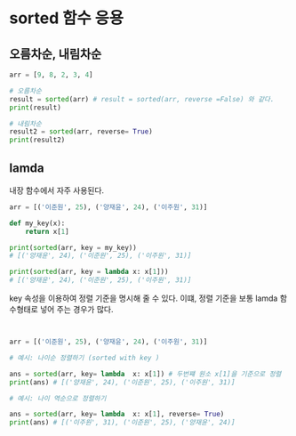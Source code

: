 # sorted 함수 응용

## 오름차순, 내림차순

``` python 
arr = [9, 8, 2, 3, 4]

# 오름차순
result = sorted(arr) # result = sorted(arr, reverse =False) 와 같다.
print(result)

# 내림차순
result2 = sorted(arr, reverse= True)
print(result2)
```

## lamda 
내장 함수에서 자주 사용된다.
``` python
arr = [('이준원', 25), ('양재윤', 24), ('이주원', 31)]

def my_key(x):
    return x[1]

print(sorted(arr, key = my_key)) 
# [('양재윤', 24), ('이준원', 25), ('이주원', 31)]

print(sorted(arr, key = lambda x: x[1]))
# [('양재윤', 24), ('이준원', 25), ('이주원', 31)]
```
key 속성을 이용하여 정렬 기준을 명시해 줄 수 있다. 이떄, 정렬 기준을 보통 lamda 함수형태로 넣어 주는 경우가 많다.

``` python 


arr = [('이준원', 25), ('양재윤', 24), ('이주원', 31)]

# 예시: 나이순 정렬하기 (sorted with key )

ans = sorted(arr, key= lambda  x: x[1]) # 두번쨰 원소 x[1]을 기준으로 정렬
print(ans) # [('양재윤', 24), ('이준원', 25), ('이주원', 31)]

# 예시: 나이 역순으로 정렬하기

ans = sorted(arr, key= lambda  x: x[1], reverse= True)
print(ans) # [('이주원', 31), ('이준원', 25), ('양재윤', 24)]

```
